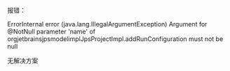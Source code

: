 报错：

ErrorInternal error (java.lang.IllegalArgumentException) Argument for @NotNull parameter 'name' of orgjetbrainsjpsmodelimplJpsProjectImpl.addRunConfiguration must not be null 



无解决方案